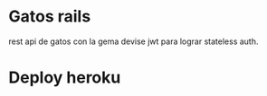 # Gatos rails

rest api de gatos con la gema devise jwt para lograr stateless auth.

# Deploy heroku

